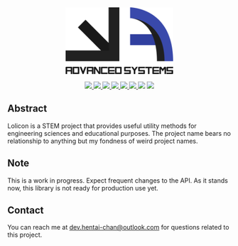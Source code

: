 <p align="center">
  <a title="Project Logo">
    <img height="150" style="margin-top:15px" src="logo/../docs/logo-v1.svg">
  </a>
</p>

<p align="center">
    <a href="https://github.com/hentai-chan/lolicon/actions?query=workflow%3ACI" title="Continuous Integration">
        <img src="https://github.com/hentai-chan/lolicon/workflows/CI/badge.svg">
    </a>
    <a href="https://github.com/hentai-chan/lolicon/actions?query=workflow%3ACodeQL" title="Code QL Analysis">
        <img src="https://github.com/hentai-chan/lolicon/workflows/CodeQL/badge.svg">
    </a>
    <a href="https://github.com/hentai-chan/lolicon/actions?query=workflow%3APyPI" title="PyPI Build">
        <img src="https://github.com/hentai-chan/lolicon/workflows/PyPI/badge.svg">
    </a>
    <a href="https://pypi.org/project/lolicon/" title="Release Version">
        <img src="https://img.shields.io/pypi/v/lolicon?label=Release">
    </a>
    <a href="https://www.codefactor.io/repository/github/hentai-chan/lolicon" title="Code Factor">
        <img src="https://www.codefactor.io/repository/github/hentai-chan/lolicon/badge?s=73446cb8092f75fb1c893e480473680065734a05">
    </a>
    <a href="https://codecov.io/gh/hentai-chan/lolicon" title="Code Coverage">
        <img src="https://codecov.io/gh/hentai-chan/lolicon/branch/master/graph/badge.svg?token=7KX4DQSZBV">
    </a>
    <a title="Supported Python Versions">
        <img src="https://img.shields.io/badge/Python-%203.8%20%7C%203.9-blue">
    </a>
    <a href="https://www.gnu.org/licenses/gpl-3.0.en.html" title="License Information">
        <img src="https://img.shields.io/badge/License-GPLv3-blue.svg">
    </a>
</p>

## Abstract

Lolicon is a STEM project that provides useful utility methods for engineering
sciences and educational purposes. The project name bears no relationship to
anything but my fondness of weird project names.

## Note

This is a work in progress. Expect frequent changes to the API. As it stands now,
this library is not ready for production use yet.

## Contact

You can reach me at <dev.hentai-chan@outlook.com> for questions related to this
project.
